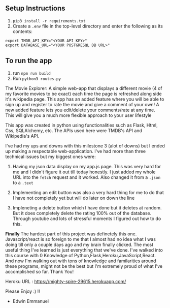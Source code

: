 ## Setup Instructions
1. `pip3 install -r requirements.txt`
2. Create a `.env` file in the top-level directory and enter the following as its contents:
```
export TMDB_API_KEY="<YOUR API KEY>"
export DATABASE_URL="<YOUR POSTGRESQL DB URL>"
```



## To run the app
1. run `npm run build`
2. Run `python3 routes.py`



The Movie Explorer: A simple web-app that displays a different movie (4 of my favorite movies to be exact) each time the page is refreshed along side it's wikipedia page. This app has an added feature where you will be able to sign up and register to rate the movie and give a comment of your own! A new added feature lets you edit/delete your comments/rate at any time. This will give you a much more flexible approach to your user lifestyle

This app was created in python using functionalities such as Flask, Html, Css, SQLAlchemy, etc. The APIs used here were TMDB's API and Wikipedia's API.

I've had my ups and downs with this milestone 3 (alot of downs) but I ended up making a respectable web-application. I've had more than three technical issues but my biggest ones were: 
1. Having my json data display on my app.js page. This was very hard for me and I didn't figure it out till today honestly. I just added my whole URL into the `fetch` request and it worked. Also changed it from a `.json` to a `.text`
2. Implementing an edit button was also a very hard thing for me to do that I have not completely yet but will do later on down the line

3. Impleneting a delete button which I have done but it deletes at random. But it does completely delete the rating 100% out of the database. Through youtube and lots of stressful moments I figured out how to do this.

<b> Finally </b> 
The hardest part of this project was definetely this one. Javascript/react is so foreign to me that I almost had no idea what I was doing till only a couple days ago and my brain finally clicked. The most useful thing I've learned is just everything that we've done. I've walked into this course with 0 Knowledge of Python,Flask,Heroku,JavaScript,React. And now I'm walking out with tons of knowledge and familarities around these programs, might not be the best but I'm extremely proud of what I've accomplished so far. 
Thank You!


Heroku URL : https://mighty-spire-29615.herokuapp.com/

Please Enjoy :) !!

- Edwin Emmanuel

